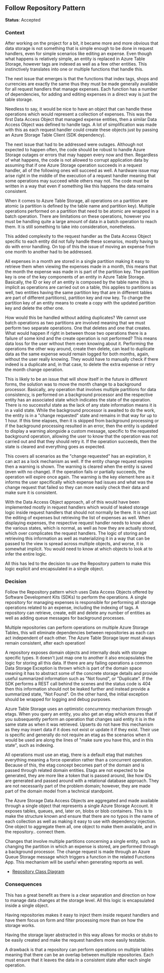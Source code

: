 Follow Repository Pattern
-------------------------

**Status**: Accepted

### Context

After working on the project for a bit, it became more and more obvious that data storage is not something that is simple enough to be done in request handlers, even for simple scenarios like editing an expense. Even though what happens is relatively simple, an entity is replaced in Azure Table Storage, however tags are indexed as well as a few other entities. This instinctively translates into one or multiple functions that handle this.

The next issue that emerges is that the functions that index tags, shops and currencies are exactly the same thus they must be made generally available for all request handlers that manage expenses. Each function has a number of dependencies, for adding and editing expenses in a direct way is just the table storage.

Needless to say, it would be nice to have an object that can handle these operations which would represent a collection of expenses. This was the first Data Access Object that managed expense entities, then a similar Data Access Object was defined to handle tags. A lot of simplification was made with this as each request handler could create these objects just by passing an Azure Storage Table Client (SDK dependency).

The next issue that had to be addressed were outages. Although not expected to happen often, the code should be robust to handle Azure Storage outages or errors that may happen every now and then. Regardless of what happens, the code is not allowed to corrupt application data by assuming that if one Azure Storage operation succeeds in a request handler, all of the following ones will succeed as well. A hardware issue may arise right in the middle of the execution of a request handler meaning that some operations may succeed while others may not. The code must be written in a way that even if something like this happens the data remains consistent.

When it comes to Azure Table Storage, all operations on a partition are atomic (a partition is defined by the table name and partition key). Multiple operations performed on a partition that need to be atomic are wrapped in a batch operation. There are limitations on these operations, however you must be handling quite a large amount of data in a batch operation to reach them. It is still something to take into consideration, nonetheless.

This added complexity to the request handler as the Data Access Object specific to each entity did not fully handle these scenarios, mostly having to do with error handling. On top of this the issue of moving an expense from one month to another had to be addressed.

All expenses in a month are stored in a single partition making it easy to retrieve them when viewing the expenses made in a month, this means that the month the expense was made in is part of the partition key. The partition key is one of the key components of an entity in Azure Table Storage. Basically, the ID or key of an entity is composed by the table name (this is implicit as operations are carried out on a table, this applies to partitions as well, two entities having the same partition key that are in different tables are part of different partitions), partition key and row key. To change the partition key of an entity means to create a copy with the updated partition key and delete the other one.

How would this be handled without adding duplicates? We cannot use batch operations as two partitions are involved meaning that we must perform two separate operations. One that deletes and one that creates. What would happen if right in between those two operations there is a failure of some kind and the create operation is not performed? This means data loss for the user without them even knowing about it. Performing the operations the other way around, create then delete, can lead to duplicate data as the same expense would remain logged for both months, again, without the user really knowing. They would have to manually check if there indeed is a duplicate and, in that case, to delete the extra expense or retry the month change operation.

This is likely to be an issue that will show itself in the future in different forms, the solution was to move the month change to a background processor. Basically, any operation that involves multiple partitions for data consistency, is performed on a background processor and the respective entity has an associated state which indicates the state of the operation. There is no successful state as the lack of any state information means it is in a valid state. While the background processor is awaited to do the work, the entity is in a "change requested" state and remains in that way for up to 1 hour. If this time elapses, then it is skipped from background processing or if the background processing resulted in an error, then the entity is updated to display a warning alongside a custom message, specific to the requested background operation, allowing the user to know that the operation was not carried out and that they should retry it. If the operation succeeds, then the state is cleared and everything goes as expected.

This covers all scenarios as the "change requested" has an expiration, it can act as a lock mechanism as well. If the entity change request expires then a warning is shown. The warning is cleared when the entity is saved (even with no change). If the operation fails or partially succeeds, the operation will expire once again. The warning is the key element here as it informs the user specifically which expense had issues and what was the change request that failed so they can more easily check their data and make sure it is consistent.

With the Data Access Object approach, all of this would have been implemented mostly in request handlers which would of leaked storage logic inside request handlers that should not normally be there. It is not just the editing of expenses but retrieving the list of expenses as well. When displaying expenses, the respective request handler needs to know about the various states, which is normal, as well as how they are actually stored, which over complicates the request handlers. The logic of storing and retrieving this information as well as materializing it in a way that can be passed to the view is spread across multiple objects, and worse, it is somewhat implicit. You would need to know at which objects to look at to infer the entire logic.

All this has led to the decision to use the Repository pattern to make this logic explicit and encapsulated in a single object.

### Decision

Follow the Repository pattern which uses Data Access Objects offered by Software Development Kits (SDKs) to perform the operations. A single repository for managing expenses is responsible for performing all storage operations related to an expense, including the indexing of tags. A repository can retrieve, create, edit and delete any number of entities as well as adding queue messages for background processes.

Multiple repositories can perform operations on multiple Azure Storage Tables, this will eliminate dependencies between repositories as each can act independent of each other. The Azure Table Storage layer must always remain consistent, after each operation!

A repository exposes domain objects and internally deals with storage specific types. It doesn't just map one to another it also encapsulates the logic for storing all this data. If there are any failing operations a common Data Storage Exception is thrown which is part of the domain space meaning it has to abstract some of the concrete storage details and provide useful summarized information such as "Not found", or "Duplicate". If the SDK performs a REST call behind the scenes and the status code is 404 then this information should not be leaked further and instead provide a summarized state, "Not Found". On the other hand, the initial exception should be wrapped for logging and debug purposes.

Azure Table Storage uses an optimistic concurrency mechanism through etags. When you query an entity, you also get an etag which ensures that if you subsequently perform an operation that changes said entity it is in the same state as when it was retrieved. Upserts do not have this mechanism as they may insert data if it does not exist or update it if they exist. Their use is specific and generally do not require an etag as the scenarios when it would be used are along the lines of "make sure you have this, and in this state", such as indexing.

All operations must use an etag, there is a default etag that matches everything meaning a force operation rather than a concurrent operation. Because of this, the etag concept becomes part of the domain and is passed through related domain entities. Etags are not expected to be generated, they are more like a token that is passed around, like how IDs are generated and passed around with a relational database approach. They are not necessarily part of the problem domain; however, they are made part of the domain model from a technical standpoint.

The Azure Storage Data Access Objects are aggregated and made available through a single object that represents a single Azure Storage Account. It exposes tables, queues, and, later on, blobs or blob containers. This is to make the structure known and ensure that there are no typos in the name of each collection as well as making it easy to use with dependency injection. One object to aggregate them all, one object to make them available, and in the repository.. connect them.

Changes that involve multiple partitions concerning a single entity, such as changing the partition in which an expense is stored, are performed through a background processor. The change request is made through an Azure Queue Storage message which triggers a function in the related Functions App. This mechanism will be useful when generating reports as well.

* [Repository Class Diagram](https://raw.githubusercontent.com/Andrei15193/Littlefinger/dev/decision-records/Repository%20Class%20Diagram.png)

### Consequences

This has a great benefit as there is a clear separation and direction on how to manage data changes at the storage level. All this logic is encapsulated inside a single object.

Having repositories makes it easy to inject them inside request handlers and have them focus on form and filter processing more than on how the storage works.

Having the storage layer abstracted in this way allows for mocks or stubs to be easily created and make the request handlers more easily testable.

A drawback is that a repository can perform operations on multiple tables meaning that there can be an overlap between multiple repositories. Each must ensure that it leaves the data in a consistent state after each single operation.
